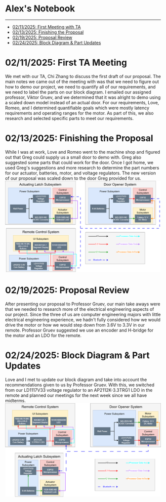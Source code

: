 # Alex's Notebook
---
- [02/11/2025: First Meeting with TA](02/11/2025:-First-TA-Meeting)
- [02/13/2025: Finishing the Proposal](02/13/2025:-Finishing-the-Proposal)
- [02/19/2025: Proposal Review](02/19/2025:-Proposal-Review)
- [02/24/2025: Block Diagram & Part Updates](02/24/2025:-Block-Diagram-&-Part-Updates)

# 02/11/2025: First TA Meeting
We met with our TA, Chi Zhang to discuss the first draft of our proposal. The main notes we came out of the meeting with was that we need to figure out how to demo our project, we need to quantify all of our requirements, and we need to label the parts on our block diagram. I emailed our assigned professor, Viktor Gruev, and we determined that it was alright to demo using a scaled down model instead of an actual door. For our requirements, Love, Romeo, and I determined quantifiable goals which were mostly latency requirements and operating ranges for the motor. As part of this, we also research and selected specific parts to meet our requirements.

# 02/13/2025: Finishing the Proposal
While I was at work, Love and Romeo went to the machine shop and figured out that Greg could supply us a small door to demo with. Greg also suggested some parts that could work for the door. Once I got home, we used Greg's suggestions and more research to determine the part numbers for our actuator, batteries, motor, and voltage regulators. The new version of our proposal was scaled down to the door Greg provided for us.
![Image](Block_Diagram_v1.0.png)

# 02/19/2025: Proposal Review
After presenting our proposal to Professor Gruev, our main take aways were that we needed to research more of the electrical engineering aspects of our project. Since the three of us are computer engineering majors with little electrical engineering experience, we hadn't fully considered how we would drive the motor or how we would step down from 3.6V to 3.3V in our remote. Professor Gruev suggested we use an encoder and H-bridge for the motor and an LDO for the remote.

# 02/24/2025: Block Diagram & Part Updates
Love and I met to update our block diagram and take into account the recommendations given to us by Professor Gruev. With this, we switched from our LD1117V33 voltage regulator to an AP2112K-3.3TRG1 LDO in the remote and planned our meetings for the next week since we all have midterms.
![Image](Block_Diagram_v2.0.png)